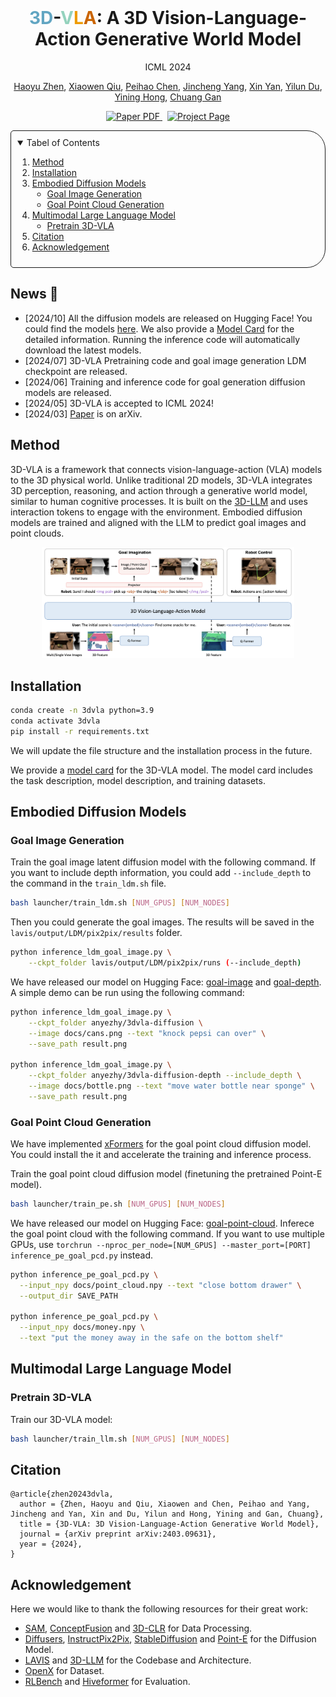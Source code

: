 <br/>
<p align="center">
  <h1 align="center"><a style="color:#61a5c2;">3D</a>-<a style="color:#94D2BD;">V</a><a style="color:#EE9B00;">L</a><a style="color:#CA6502;">A</a>: A 3D Vision-Language-Action Generative World Model</h1>
  <p align="center">
    ICML 2024
  </p>
  <p align="center">
    <a href="https://haoyuzhen.com">Haoyu Zhen</a>,
    <a href="">Xiaowen Qiu</a>,
    <a href="https://peihaochen.github.io">Peihao Chen</a>,
    <a href="https://github.com/Yang-Chincheng">Jincheng Yang</a>,
    <a href="https://cakeyan.github.io">Xin Yan</a>,
    <a href="https://yilundu.github.io">Yilun Du</a>,
    <a href="https://evelinehong.github.io">Yining Hong</a>,
    <a href="https://people.csail.mit.edu/ganchuang">Chuang Gan</a>
  </p>
  <p align="center">
    <a href="https://arxiv.org/abs/2403.09631">
      <img src='https://img.shields.io/badge/Paper-PDF-red?style=flat&logo=arXiv&logoColor=red' alt='Paper PDF'>
    </a>
    <a href='https://vis-www.cs.umass.edu/3dvla' style='padding-left: 0.5rem;'>
      <img src='https://img.shields.io/badge/Project-Page-blue?style=flat&logo=Google%20chrome&logoColor=blue' alt='Project Page'>
    </a>
  </p>
</p>

<!-- TABLE OF CONTENTS -->
<details open="open" style='padding: 10px; border-radius:5px 30px 30px 5px; border-style: solid; border-width: 1px;'>
  <summary>Tabel of Contents</summary>
  <ol>
    <li>
      <a href="#method">Method</a>
    </li>
    <li>
      <a href="#installation">Installation</a>
    </li>
    <li>
      <a href="#embodied-diffusion-models">Embodied Diffusion Models</a>
      <ul>
        <li><a href="#goal-image-generation">Goal Image Generation</a></li>
      </ul>
      <ul>
        <li><a href="#goal-point-cloud-generation">Goal Point Cloud Generation</a></li>
      </ul>
    </li>
    <li>
      <a href="#multimodal-large-language-model">Multimodal Large Language Model</a>
      <ul>
        <li><a href="#pretrain-3d-vla">Pretrain 3D-VLA</a></li>
      </ul>
    </li>
    <li>
      <a href="#citation">Citation</a>
    </li>
    <li>
      <a href="#acknowledgement">Acknowledgement</a>
    </li>
  </ol>
</details>

## News 📢

- [2024/10] All the diffusion models are released on Hugging Face! You could find the models [here](https://huggingface.co/anyezhy). We also provide a [Model Card](docs/model_card.md) for the detailed information. Running the inference code will automatically download the latest models.
- [2024/07] 3D-VLA Pretraining code and goal image generation LDM checkpoint are released.
- [2024/06] Training and inference code for goal generation diffusion models are released.
- [2024/05] 3D-VLA is accepted to ICML 2024!
- [2024/03] [Paper](https://arxiv.org/abs/2403.09631) is on arXiv.

## Method

3D-VLA is a framework that connects vision-language-action (VLA) models to the 3D physical world. Unlike traditional 2D models, 3D-VLA integrates 3D perception, reasoning, and action through a generative world model, similar to human cognitive processes. It is built on the [3D-LLM](https://vis-www.cs.umass.edu/3dllm/) and uses interaction tokens to engage with the environment. Embodied diffusion models are trained and aligned with the LLM to predict goal images and point clouds.

<p align="center">
    <img src="docs/method.png" alt="Logo" width="80%">
</p>

## Installation

```bash
conda create -n 3dvla python=3.9
conda activate 3dvla
pip install -r requirements.txt
```

We will update the file structure and the installation process in the future.

We provide a [model card](docs/model_card.md) for the 3D-VLA model. The model card includes the task description, model description, and training datasets.

## Embodied Diffusion Models

### Goal Image Generation
Train the goal image latent diffusion model with the following command. If you want to include depth information, you could add `--include_depth` to the command in the `train_ldm.sh` file.
```bash
bash launcher/train_ldm.sh [NUM_GPUS] [NUM_NODES]
```

Then you could generate the goal images. The results will be saved in the `lavis/output/LDM/pix2pix/results` folder.
```bash
python inference_ldm_goal_image.py \
    --ckpt_folder lavis/output/LDM/pix2pix/runs (--include_depth)
```

We have released our model on Hugging Face: [goal-image](https://huggingface.co/anyezhy/3dvla-diffusion) and [goal-depth](https://huggingface.co/anyezhy/3dvla-diffusion-depth). A simple demo can be run using the following command:

```bash
python inference_ldm_goal_image.py \
    --ckpt_folder anyezhy/3dvla-diffusion \
    --image docs/cans.png --text "knock pepsi can over" \
    --save_path result.png

python inference_ldm_goal_image.py \
    --ckpt_folder anyezhy/3dvla-diffusion-depth --include_depth \
    --image docs/bottle.png --text "move water bottle near sponge" \
    --save_path result.png
```

### Goal Point Cloud Generation
We have implemented [xFormers](https://github.com/facebookresearch/xformers) for the goal point cloud diffusion model. You could install the it and accelerate the training and inference process.

Train the goal point cloud diffusion model (finetuning the pretrained Point-E model).
```bash
bash launcher/train_pe.sh [NUM_GPUS] [NUM_NODES]
```

We have released our model on Hugging Face: [goal-point-cloud](https://huggingface.co/anyezhy/3dvla-diffusion-pointcloud).
Inferece the goal point cloud with the following command. If you want to use multiple GPUs, use `torchrun --nproc_per_node=[NUM_GPUS] --master_port=[PORT] inference_pe_goal_pcd.py` instead.
  ```bash
  python inference_pe_goal_pcd.py \
    --input_npy docs/point_cloud.npy --text "close bottom drawer" \
    --output_dir SAVE_PATH

  python inference_pe_goal_pcd.py \
    --input_npy docs/money.npy \
    --text "put the money away in the safe on the bottom shelf"
  ```

## Multimodal Large Language Model

### Pretrain 3D-VLA
Train our 3D-VLA model:
```bash
bash launcher/train_llm.sh [NUM_GPUS] [NUM_NODES]
```

## Citation
```
@article{zhen20243dvla,
  author = {Zhen, Haoyu and Qiu, Xiaowen and Chen, Peihao and Yang, Jincheng and Yan, Xin and Du, Yilun and Hong, Yining and Gan, Chuang},
  title = {3D-VLA: 3D Vision-Language-Action Generative World Model},
  journal = {arXiv preprint arXiv:2403.09631},
  year = {2024},
}
```

## Acknowledgement
Here we would like to thank the following resources for their great work:
- [SAM](https://github.com/facebookresearch/segment-anything), [ConceptFusion](https://github.com/concept-fusion/concept-fusion) and [3D-CLR](https://github.com/evelinehong/3D-CLR-Official) for Data Processing.
- [Diffusers](https://github.com/huggingface/diffusers), [InstructPix2Pix](https://github.com/timothybrooks/instruct-pix2pix), [StableDiffusion](https://github.com/Stability-AI/StableDiffusion) and [Point-E](https://github.com/openai/point-e) for the Diffusion Model.
- [LAVIS](https://github.com/salesforce/LAVIS) and [3D-LLM](https://github.com/UMass-Foundation-Model/3D-LLM) for the Codebase and Architecture.
- [OpenX](https://robotics-transformer-x.github.io) for Dataset.
- [RLBench](https://github.com/stepjam/RLBench) and [Hiveformer](https://github.com/vlc-robot/hiveformer) for Evaluation.